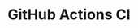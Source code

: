 # GitHub Actions CI
































































































































































































































































































































































































































































































































































































































































































































































































































































































































































































































































































